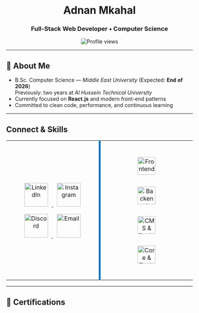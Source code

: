 <h1 align="center">Adnan Mkahal</h1>
<h3 align="center">Full-Stack Web Developer • Computer Science</h3>

<p align="center">
  <img src="https://komarev.com/ghpvc/?username=adnan&label=Profile%20views&color=0e75b6&style=flat" alt="Profile views" />
</p>

<hr/>

## 👤 About Me
- B.Sc. Computer Science — <em>Middle East University</em> (Expected: <strong>End of 2026</strong>)  
  Previously: two years at <em>Al Hussein Technical University</em>  
- Currently focused on <strong>React.js</strong> and modern front-end patterns  
- Committed to clean code, performance, and continuous learning

<hr/>

## Connect & Skills

<table width="100%">
  <tr>
    <!-- Left: Connect -->
    <td align="center" width="50%" valign="middle" style="border-right: 5px solid #0e75b6; padding: 20px;">

  <p>
    <a href="https://linkedin.com/in/adnan-mkahal" target="_blank" title="LinkedIn">
      <img src="https://skillicons.dev/icons?i=linkedin" height="64" style="margin: 10px;" alt="LinkedIn"/>
    </a>
    <a href="https://instagram.com/u6dln" target="_blank" title="Instagram">
      <img src="https://skillicons.dev/icons?i=instagram" height="64" style="margin: 10px;" alt="Instagram"/>
    </a>
    <a href="https://discord.gg/k3sm" target="_blank" title="Discord">
      <img src="https://skillicons.dev/icons?i=discord" height="64" style="margin: 10px;" alt="Discord"/>
    </a>
    <a href="mailto:adnan.pls2003@gmail.com" target="_blank" title="Email">
      <img src="https://skillicons.dev/icons?i=gmail" height="64" style="margin: 10px;" alt="Email"/>
    </a>
  </p>

</td>

<!-- Right: Skills -->
<td align="center" width="50%" valign="middle" style="padding: 20px;">

  <!-- Frontend -->
  <p>
    <img src="https://skillicons.dev/icons?i=html,css,js,react,tailwind" height="48" style="margin: 8px;" alt="Frontend: HTML, CSS, JS, React, Tailwind"/>
  </p>

  <!-- Backend -->
  <p>
    <img src="https://skillicons.dev/icons?i=nodejs,php,flask,mysql" height="48" style="margin: 8px;" alt="Backend: Node.js, PHP, Flask, MySQL"/>
  </p>

  <!-- CMS & Design -->
  <p>
    <img src="https://skillicons.dev/icons?i=wordpress,figma" height="48" style="margin: 8px;" alt="CMS & Design: WordPress, Figma"/>
  </p>

  <!-- Core & Tools -->
  <p>
    <img src="https://skillicons.dev/icons?i=git,linux,python,java,c,cpp" height="48" style="margin: 8px;" alt="Core & Tools: Git, Linux, Python, Java, C, C++"/>
  </p>

</td>
  </tr>
</table>

<hr/>

## 🏅 Certifications
<!-- Add your certifications here -->
